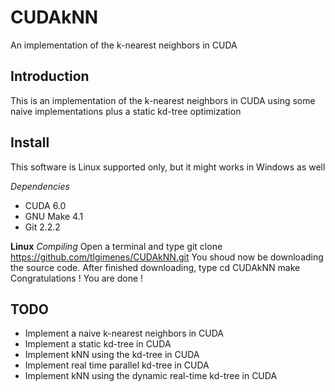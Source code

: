 CUDAkNN
=============
An implementation of the k-nearest neighbors in CUDA

Introduction
-------------
This is an implementation of the k-nearest neighbors in CUDA using some naive implementations plus a static kd-tree optimization

Install
-------------
This software is Linux supported only, but it might works in Windows as well

*Dependencies*
- CUDA 6.0
- GNU Make 4.1
- Git 2.2.2

**Linux**
*Compiling*
Open a terminal and type
  git clone https://github.com/tlgimenes/CUDAkNN.git
You shoud now be downloading the source code. After finished downloading, type
  cd CUDAkNN
  make
Congratulations ! You are done !

TODO
-------------
- Implement a naive k-nearest neighbors in CUDA
- Implement a static kd-tree in CUDA
- Implement kNN using the kd-tree in CUDA
- Implement real time parallel kd-tree in CUDA
- Implement kNN using the dynamic real-time kd-tree in CUDA
